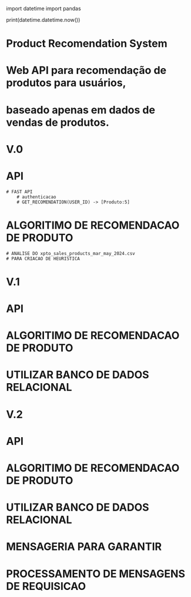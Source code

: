 import datetime
import pandas

print(datetime.datetime.now())

# Product Recomendation System 
# Web API para recomendação de produtos para usuários, 
# baseado apenas em dados de vendas de produtos.


# V.0
# API
    # FAST API
        # authenticacao
        # GET_RECOMENDATION(USER_ID) -> [Produto:5]
# ALGORITIMO DE RECOMENDACAO DE PRODUTO
    # ANALISE DO xpto_sales_products_mar_may_2024.csv
    # PARA CRIACAO DE HEURISTICA

# V.1
# API
# ALGORITIMO DE RECOMENDACAO DE PRODUTO
# UTILIZAR BANCO DE DADOS RELACIONAL 

# V.2
# API
# ALGORITIMO DE RECOMENDACAO DE PRODUTO
# UTILIZAR BANCO DE DADOS RELACIONAL 
# MENSAGERIA PARA GARANTIR
# PROCESSAMENTO DE MENSAGENS DE REQUISICAO

